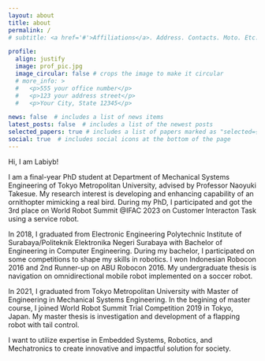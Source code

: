 ```yaml
---
layout: about
title: about
permalink: /
# subtitle: <a href='#'>Affiliations</a>. Address. Contacts. Moto. Etc.

profile:
  align: justify
  image: prof_pic.jpg
  image_circular: false # crops the image to make it circular
  # more_info: >
  #   <p>555 your office number</p>
  #   <p>123 your address street</p>
  #   <p>Your City, State 12345</p>

news: false  # includes a list of news items
latest_posts: false  # includes a list of the newest posts
selected_papers: true # includes a list of papers marked as "selected={true}"
social: true  # includes social icons at the bottom of the page
---
```


Hi, I am Labiyb!

I am a final-year PhD student at Department of Mechanical Systems Engineering of Tokyo Metropolitan University, advised by Professor Naoyuki Takesue. My research interest is developing and enhancing capability of an ornithopter mimicking a real bird. During my PhD, I participated and got the 3rd place on World Robot Summit @IFAC 2023 on Customer Interacton Task using a service robot. 

In 2018, I graduated from Electronic Engineering Polytechnic Institute of Surabaya/Politeknik Elektronika Negeri Surabaya with Bachelor of Engineering in Computer Engineering. During my bachelor, I participated on some competitions to shape my skills in robotics. I won Indonesian Robocon 2016 and 2nd Runner-up on ABU Robocon 2016. My undergraduate thesis is navigation on omnidirectional mobile robot implemented on a soccer robot.

In 2021, I graduated from Tokyo Metropolitan University with Master of Engineering in Mechanical Systems Engineering. In the begining of master course, I joined World Robot Summit Trial Competition 2019 in Tokyo, Japan. My master thesis is investigation and development of a flapping robot with tail control. 

I want to utilize expertise in Embedded Systems, Robotics, and Mechatronics to create innovative and impactful
solution for society.

